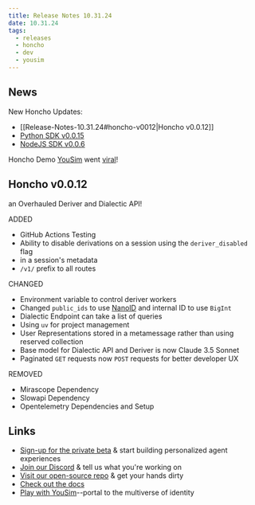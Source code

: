 ```yaml
---
title: Release Notes 10.31.24
date: 10.31.24
tags:
  - releases
  - honcho
  - dev
  - yousim
---
```


## News

New Honcho Updates:

- [[Release-Notes-10.31.24#honcho-v0012|Honcho v0.0.12]]
- [Python SDK v0.0.15](https://pypi.org/project/honcho-ai/)
- [NodeJS SDK v0.0.6](https://www.npmjs.com/package/honcho-ai)

Honcho Demo [YouSim](https://yousim.ai) went [viral](https://x.com/courtlandleer/status/1851009358752076261)!

## Honcho v0.0.12

an Overhauled Deriver and Dialectic API!

ADDED

- GitHub Actions Testing
- Ability to disable derivations on a session using the `deriver_disabled` flag
- in a session's metadata
- `/v1/` prefix to all routes

CHANGED

- Environment variable to control deriver workers
- Changed `public_ids` to use [NanoID](https://github.com/ai/nanoid) and internal ID to use `BigInt`
- Dialectic Endpoint can take a list of queries
- Using `uv` for project management
- User Representations stored in a metamessage rather than using reserved collection
- Base model for Dialectic API and Deriver is now Claude 3.5 Sonnet
- Paginated `GET` requests now `POST` requests for better developer UX

REMOVED

- Mirascope Dependency
- Slowapi Dependency
- Opentelemetry Dependencies and Setup

## Links

- [Sign-up for the private beta](https://plasticlabs.typeform.com/honchobeta) & start building personalized agent experiences
- [Join our Discord](https://discord.gg/plasticlabs) & tell us what you're working on
- [Visit our open-source repo](https://github.com/plastic-labs/honcho) & get your hands dirty
- [Check out the docs](https://docs.honcho.dev)
- [Play with YouSim](https://yousim.ai)--portal to the multiverse of identity
